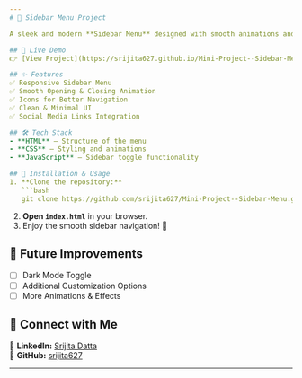 ```yaml
---
# 📌 Sidebar Menu Project  

A sleek and modern **Sidebar Menu** designed with smooth animations and a responsive layout. 🚀  

## 🔗 Live Demo  
👉 [View Project](https://srijita627.github.io/Mini-Project--Sidebar-Menu/)  

## ✨ Features  
✅ Responsive Sidebar Menu  
✅ Smooth Opening & Closing Animation  
✅ Icons for Better Navigation  
✅ Clean & Minimal UI  
✅ Social Media Links Integration  

## 🛠️ Tech Stack  
- **HTML** – Structure of the menu  
- **CSS** – Styling and animations  
- **JavaScript** – Sidebar toggle functionality  

## 🚀 Installation & Usage  
1. **Clone the repository:**  
   ```bash
   git clone https://github.com/srijita627/Mini-Project--Sidebar-Menu.git
   ```
2. **Open `index.html`** in your browser.  
3. Enjoy the smooth sidebar navigation! 🎉  

## 📌 Future Improvements  
- [ ] Dark Mode Toggle  
- [ ] Additional Customization Options  
- [ ] More Animations & Effects  

## 🤝 Connect with Me  
📌 **LinkedIn:** [Srijita Datta](https://www.linkedin.com/in/srijita-datta-38b29b280/)  
📌 **GitHub:** [srijita627](https://github.com/srijita627)  

---
```

